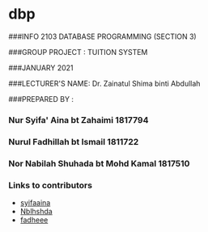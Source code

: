 # dbp

###INFO 2103  DATABASE PROGRAMMING (SECTION 3) 

###GROUP PROJECT  :  TUITION SYSTEM

###JANUARY 2021

###LECTURER'S NAME: Dr. Zainatul Shima binti Abdullah

###PREPARED BY    :

###		Nur Syifa' Aina bt Zahaimi                 1817794
###		Nurul Fadhillah bt Ismail                  1811722
###		Nor Nabilah Shuhada bt Mohd Kamal          1817510

### Links to contributors

- [syifaaina](https://github.com/syifaaina) 
- [Nblhshda](https://github.com/Nblhshda) 
- [fadheee](https://github.com/fadheee) 
